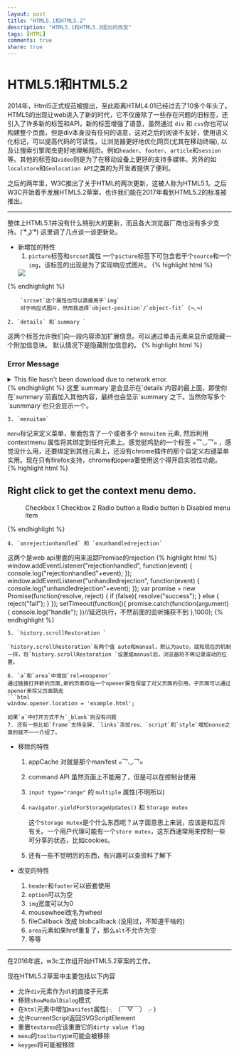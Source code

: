 ```yaml
---
layout: post
title: "HTML5.1和HTML5.2"
description: "HTML5.1和HTML5.2提出的改变"
tags: [HTML]
comments: true
share: true
---
```

# HTML5.1和HTML5.2

2014年，Html5正式规范被提出，至此距离HTML4.01已经过去了10多个年头了。HTML5的出现让web进入了新的时代，它不仅废除了一些存在问题的旧标签，还引入了许多新的标签和API，新的标签增强了语意，虽然通过 `div` 和 `css`你也可以构建整个页面，但是div本身没有任何的语意，这对之后的阅读不友好，使用语义化标记，可以提高代码的可读性，让浏览器更好地优化网页(尤其在移动终端), 以及让搜索引擎爬虫更好地理解网页。例如`header`、`footer`、`article`和`session`等。其他的标签如`video`则是为了在移动设备上更好的支持多媒体。另外的如`localstore`和`Geolocation API`之类的为开发者提供了便利。

之后的两年里，W3C推出了关于HTML的两次更新，这被人称为HTML5.1。之后W3C开始着手发展HTML5.2草案，也许我们能在2017年看到HTML5.2的标准被推出。


----------


整体上HTML5.1并没有什么特别大的更新，而且各大浏览器厂商也没有多少支持。( ͡° ͜ʖ ͡°)
这里调了几点谈一谈更新处。
- 新增加的特性
    1. `picture`标签和`srcset`属性
         一个`picture`标签下可包含若干个`source`和一个`img`，该标签的出现是为了实现响应式图片。
{% highlight html %}
    <picture>
            <source media="(max-width: 25em)" srcset="example.jpg 1x,
                    example.jpg 2x,
                    example.jpg 3x
            ">
            <source media="(max-width: 60em)" srcset="example.jpg 1x,
                    example.jpg 2x,
                    example.jpg 3x
            ">
           <img src="example.jpg">
    </picture>
{% endhighlight %}

        `srcset`这个属性也可以直接用于`img`
        对于响应式图片，然而我选择`object-position`/`object-fit` (¬､¬)

    2. `details` 和`summary `
这两个标签允许我们向一段内容添加扩展信息。可以通过单击元素来显示或隐藏一个附加信息块。 默认情况下是隐藏附加信息的。
{% highlight html %}
<section>
  <h3>Error Message</h3>
  <details>
  <summary>This file hasn't been download due to network error.</summary>
  <dl>
    <dt>File name:</dt><dd>Passcode.txt</dd>
    <dt>File size:</dt><dd>8 KB</dd>
    <dt>Error code:</dt><dd>342a</dd>
  </dl>
  </details>
</section>
{% endhighlight %}
这里`summary`是会显示在`details`内容的最上面，即使你在`summary`前面加入其他内容，最终也会显示`summary`之下。当然你写多个`sunmmary`也只会显示一个。

    3. `menuitam`
 `menu`标记来定义菜单，里面包含了一个或者多个 `menuitem` 元素, 然后利用 contextmenu 属性将其绑定到任何元素上。感觉挺鸡肋的一个标签 ๑乛◡乛๑ ，感觉没什么用，还要绑定到其他元素上，还没有chrome插件的那个自定义右键菜单实用。现在只有firefox支持，chrome和opera要使用这个得开启实验性功能。
{% highlight html %}
 <h2 contextmenu="popup-menu">
  Right click to get the context menu demo.
</h2>
 <menu type="context" id="popup-menu">
  <menuitem type="checkbox" checked="true">Checkbox 1 </menuitem>
  <menuitem type="command" label="Command" onclick="alert('WARNING')">Checkbox 2</menuitem>
  <menuitem type="radio" name="group1">Radio button a</menuitem>
  <menuitem type="radio" name="group1" checked="true">Radio button b</menuitem>
  <menuitem type="checkbox" disabled>Disabled menu item</menuitem>
</menu>
{% endhighlight %}

    4. `onrejectionhandled` 和 `onunhandledrejection`
这两个是web api里面的用来追踪Promise的rejection
{% highlight html %}
window.addEventListener("rejectionhandled", function(event) {
		console.log("rejectionhandled"+event);
	});
	window.addEventListener("unhandledrejection", function(event) {
		console.log("unhandledrejection"+event);
	});
	var promise = new Promise(function(resolve, reject) {
 		if (false){
 			resolve("success");
 		} else {
 			reject("fail");
 		}
	});
	setTimeout(function(){
		promise.catch(function(argument) {
		console.log("handle");
	})//延迟执行，不然前面的监听捕获不到
	},1000);
{% endhighlight %}

    5. `history.scrollRestoration `

    `history.scrollRestoration`有两个值 auto和manual，默认为auto，就和现在的机制一样，将`history.scrollRestoration `设置成manual后，浏览器将不再记录滚动的位置。

    6. `a`和`area`中增加`rel=noopener`
    通过链接打开新的页面,新的页面存在一个opener属性保留了对父页面的引用，子页面可以通过opener来将父页面跳走
    ```html
    window.opener.location = 'example.html';

    如果`a`中打开方式不为`_blank`则没有问题
    7. 还有一些比如`frame`支持全屏、`links`添加rev、`script`和`style`增加nonce之类的就不一一介绍了。

- 移除的特性
    1. appCache 对就是那个manifest ๑乛◡乛๑
    2. command API 虽然页面上不能用了，但是可以在控制台使用
    3. `input type="range"` 的 `multiple` 属性(不明所以)
    4. `navigator.yieldForStorageUpdates()` 和 `Storage mutex`

        这个`Storage mutex`是个什么东西呢？从字面意思上来说，应该是和互斥有关。一个用户代理可能有一个`store mutex`，这东西通常用来控制一些可分享的状态，比如cookies。
    5. 还有一些不觉明厉的东西，有兴趣可以查资料了解下


- 改变的特性
    1. `header`和`footer`可以嵌套使用
    2. `option`可以为空
    3. `img`宽度可以为0
    4. mousewheel改名为wheel
    5. fileCallback 改成 blobcallback.(没用过，不知道干啥的)
    6. `area`元素如果href重复了，那么`alt`不允许为空
    7. 等等


----------
在2016年底，w3c工作组开始HTML5.2草案的工作。

现在HTML5.2草案中主要包括以下内容
- 允许`div`元素作为`dl`的直接子元素
- 移除`showModalDialog`模式
- 在`html`元素中增加`manifest`属性(╮（￣▽￣）╭ )
- 允许currentScript返回SVGScriptElement
- 重置`textarea`应该重置它的`dirty value flag`
- `menu`的`toolbar`type可能会被移除
- `keygen`将可能被移除

